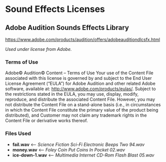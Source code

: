 
# Sound Effects Licenses


## Adobe Audition Sounds Effects Library
https://www.adobe.com/products/audition/offers/adobeauditiondlcsfx.html

*Used under license from Adobe.*

### Terms of Use
Adobe© Audition© Content – Terms of Use
Your use of the Content File associated with this license is governed by and subject to the End User License Agreement (“EULA”) for Adobe Audition and other related Adobe software, available at:
http://www.adobe.com/products/eulas/. Subject to the restrictions stated in the EULA, you may use, display, modify, reproduce, and distribute the associated Content File. However, you may not distribute the Content File on a stand-alone basis (i.e., in circumstances in which the Content File constitute the primary value of the product being distributed), and Customer may not claim any trademark rights in the Content File or derivative works thereof.

### Files Used
- **fail.wav**   <--  *Science Fiction Sci-Fi Electronic Beeps Two 94.wav*
- **money.wav**   <--  *Foley Coin Put Coins In Pocket 02.wav*
- **ice-down-1.wav**   <--  *Multimedia Internet CD-Rom Flash Blast 05.wav*